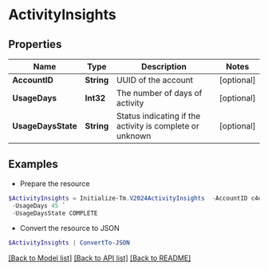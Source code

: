# ActivityInsights
## Properties

Name | Type | Description | Notes
------------ | ------------- | ------------- | -------------
**AccountID** | **String** | UUID of the account | [optional] 
**UsageDays** | **Int32** | The number of days of activity | [optional] 
**UsageDaysState** | **String** | Status indicating if the activity is complete or unknown | [optional] 

## Examples

- Prepare the resource
```powershell
$ActivityInsights = Initialize-Tm.V2024ActivityInsights  -AccountID c4ddd5421d8549f0abd309162cafd3b1 `
 -UsageDays 45 `
 -UsageDaysState COMPLETE
```

- Convert the resource to JSON
```powershell
$ActivityInsights | ConvertTo-JSON
```

[[Back to Model list]](../README.md#documentation-for-models) [[Back to API list]](../README.md#documentation-for-api-endpoints) [[Back to README]](../README.md)

